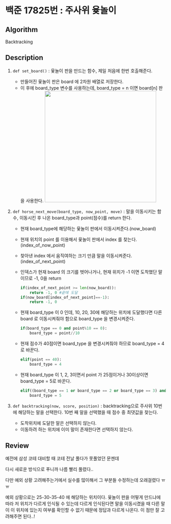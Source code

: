 # 백준 17825번 : 주사위 윷놀이

## Algorithm

Backtracking

## Description
1. `def set_board()` : 윷놀이 판을 만드는 함수, 제일 처음에 한번 호출해준다.
    + 만들어진 윷놀이 판은 board 에 2차원 배열로 저장한다.
    + 이 후에 board_type 변수를 사용하는데, board_type = n 이면 board[n] 판을 사용한다.
      <img src="https://user-images.githubusercontent.com/33089715/105950588-fb81d580-60b1-11eb-87ee-0bbc12768ac8.png" width="350">


2. `def horse_next_move(board_type, now_point, move)` : 말을 이동시키는 함수, 이동시킨 후 나온 board_type과 point(점수)를 return 한다.

    + 현재 board_type에 해당하는 윷놀이 판에서 이동시켜준다.(now_board)
    + 현재 위치의 point 를 이용해서 윷놀이 판에서 index 를 찾는다.(index_of_now_point)
    + 찾아낸 index 에서 움직여하는 크기 만큼 말을 이동시켜준다. (index_of_next_point)

    + 인덱스가 현재 board 의 크기를 벗어나거나, 현재 위치가 -1 이면 도착했단 말이므로 -1, 0을 return
        ```python
        if(index_of_next_point >= len(now_board)):
            return -1, 0 #끝에 도달 
        if(now_board[index_of_next_point]==-1):
            return -1, 0
        ```
    + 현재 board_type 이 0 인데, 10, 20, 30에 해당하는 위치에 도달했다면 다른 board 로 이동시켜줘야 함으로 board_type 을 변경시켜준다.

        ```python
        if(board_type == 0 and point%10 == 0):
            board_type = point//10
        ```
    + 현재 점수가 40점이면 board_type 을 변경시켜줘야 하므로 board_type = 4로 바꾼다.
        ```python
        elif(point == 40):
            board_type = 4
        ```
    + 현재 board_type 이 1, 2, 3이면서 point 가 25점이거나 30이상이면 board_type = 5로 바꾼다.
        ```python
        elif((board_type == 1 or board_type == 2 or board_type == 3) and (point == 25 or point>=30)):
            board_type = 5
        ```
3. `def backtracking(now, score, position)` : backtracking으로 주사위 10번에 해당하는 말을 선택한다. 10번 째 말을 선택했을 때 점수 중 최댓값을 찾는다.

    + 도착위치에 도달한 말은 선택하지 않는다.
    + 이동하려 하는 위치에 이미 말이 존재한다면 선택하지 않는다.
    
## Review

예전에 삼성 코테 대비할 때 코테 전날 풀다가 못풀었던 문젠데

다시 새로운 방식으로 푸니까 나름 빨리 풀렸다..

다만 예외 상황 고려해주는거에서 실수를 많이해서 그 부분들 수정하는데 오래걸렸다 ㅠㅠ 

예외 상황으로는 25-30-35-40 에 해당하는 위치이다. 윷놀이 판을 어떻게 만드냐에 따라 저 위치가 다르게 인식될 수 있는데 다르게 인식된다면 말을 이동시켰을 때 다른 말이 이 위치에 있는지 여부를 확인할 수 없기 때문에 정답과 다르게 나온다. 이 점만 잘 고려해주면 된다..!
